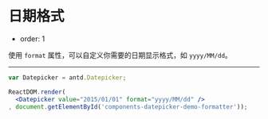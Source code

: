 # 日期格式

- order: 1

使用 `format` 属性，可以自定义你需要的日期显示格式，如 `yyyy/MM/dd`。

---

````jsx
var Datepicker = antd.Datepicker;

ReactDOM.render(
  <Datepicker value="2015/01/01" format="yyyy/MM/dd" />
, document.getElementById('components-datepicker-demo-formatter'));
````
